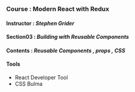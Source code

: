 ### Course : Modern React with Redux
#### Instructor : **_Stephen Grider_**
#### Section03 : **_Building with Reusable Components_**
#### Contents  : *Reusable Components , props , CSS*
#### Tools
- React Developer Tool
- CSS Bulma
